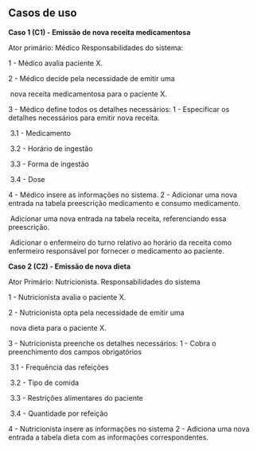 ## Casos de uso



__Caso 1 (C1) -  Emissão de nova receita medicamentosa__





Ator primário: Médico                                                                 Responsabilidades do sistema:

1 - Médico avalia paciente X.

2 - Médico decide pela necessidade de emitir uma 

​     nova receita medicamentosa para o paciente X.

3 - Médico define todos os detalhes necessários:                  1 - Especificar os detalhes necessários para emitir nova receita.

​	  3.1 - Medicamento

​	  3.2 - Horário de ingestão

​	  3.3 - Forma de ingestão

​	  3.4 - Dose

4 - Médico insere as informações no sistema. 					    2 - Adicionar uma nova entrada na tabela preescrição medicamento e 																											   consumo medicamento.

​																											   Adicionar uma nova entrada na tabela receita, referenciando essa 																											   preescrição.

​																											   Adicionar o enfermeiro do turno relativo ao horário da receita 																											   como enfermeiro responsável por fornecer o medicamento ao																											   paciente.









__Caso 2 (C2) -  Emissão de nova dieta__

Ator Primário: Nutricionista.                                                       Responsabilidades do sistema

1 - Nutricionista avalia o paciente X.

2 - Nutricionista opta pela necessidade de emitir uma

​     nova dieta para o paciente X.

3 - Nutricionista preenche os detalhes necessários:               1 - Cobra o preenchimento dos campos obrigatórios

​	 3.1 - Frequência das refeições

​	 3.2 - Tipo de comida

​     3.3 - Restrições alimentares do paciente

​	 3.4 - Quantidade por refeição

4 - Nutricionista insere as informações no sistema				 2 - Adiciona uma nova entrada a tabela dieta com as informações 																												correspondentes.

​																												

​																										      													

